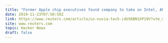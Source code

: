```yaml
---
title: "Former Apple chip executives found company to take on Intel, AMD"
date: 2019-11-23T07:50:59Z
link: https://www.reuters.com/article/us-nuvia-tech-idUSKBN1XP19V?utm_medium=RSS&utm_source=hune
site: www.reuters.com
topic: Hacker News
draft: false
---
```


